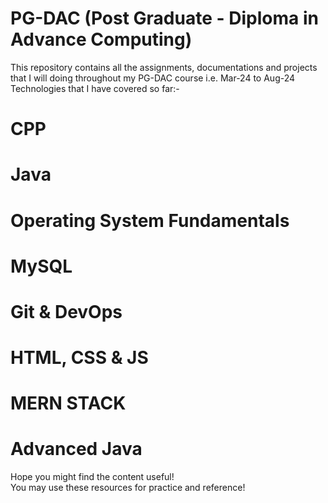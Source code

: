 # PG-DAC (Post Graduate - Diploma in Advance Computing)

This repository contains all the assignments, documentations and projects that I will doing throughout my PG-DAC course i.e. Mar-24 to Aug-24 <br>
Technologies that I have covered so far:-
# CPP
# Java
# Operating System Fundamentals
# MySQL
# Git & DevOps
# HTML, CSS & JS
# MERN STACK
# Advanced Java

Hope you might find the content useful! <br>
You may use these resources for practice and reference!
